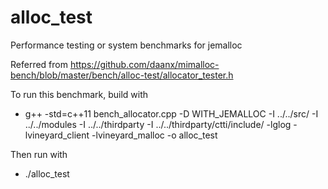 # alloc_test
Performance testing or system benchmarks for jemalloc

Referred from https://github.com/daanx/mimalloc-bench/blob/master/bench/alloc-test/allocator_tester.h

To run this benchmark, build with

- g++ -std=c++11 bench_allocator.cpp -D WITH_JEMALLOC -I ../../src/ -I ../../modules -I ../../thirdparty -I ../../thirdparty/ctti/include/ -lglog -lvineyard_client -lvineyard_malloc -o alloc_test

Then run with

 - ./alloc_test